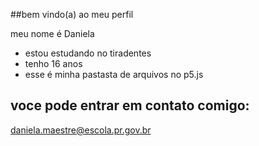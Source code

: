 ##bem vindo(a) ao meu perfil

meu nome é Daniela 


- estou estudando no tiradentes
- tenho 16 anos 
- esse é minha pastasta de arquivos no p5.js
## voce pode entrar em contato comigo:


daniela.maestre@escola.pr.gov.br
